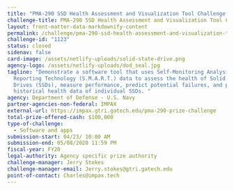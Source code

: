 ```yaml
---
title: "PMA-290 SSD Health Assessment and Visualization Tool Challenge    "
challenge-title: PMA-290 SSD Health Assessment and Visualization Tool Challenge
layout: front-matter-data-markdownify-content
permalink: /challenge/pma-290-ssd-health-assessment-and-visualization-tool-challenge/
challenge-id: "1123"
status: closed
sidenav: false
card-image: /assets/netlify-uploads/solid-state-drive.png
agency-logo: /assets/netlify-uploads/dod_seal.jpg
tagline: "Demonstrate a software tool that uses Self-Monitoring Analysis and
  Reporting Technology (S.M.A.R.T.) data to assess the health of Solid State
  Drives (SSDs), measure performance, predict potential failures, and provide
  historical health data of individual SSDs. "
agency: Department of Defense - U.S. Navy
partner-agencies-non-federal: IMPAX
external-url: https://impax.gtri.gatech.edu/pma-290-prize-challenge
total-prize-offered-cash: $100,000
type-of-challenge:
  - Software and apps
submission-start: 04/23/ 10:00 AM
submission-end: 05/08/2020 11:59 PM
fiscal-year: FY20
legal-authority: Agency specific prize authority
challenge-manager: Jerry Stokes
challenge-manager-email: Jerry.stokes@gtri.gatech.edu
point-of-contact: Charles@impax.tech
---
```

